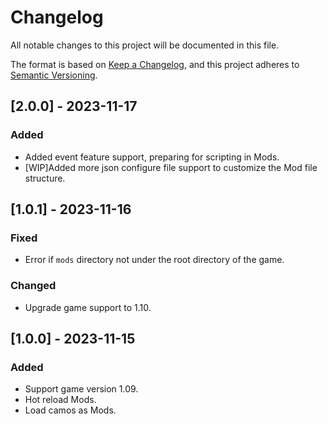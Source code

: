 # Changelog

All notable changes to this project will be documented in this file.

The format is based on [Keep a Changelog](https://keepachangelog.com/en/1.0.0/),
and this project adheres to [Semantic Versioning](https://semver.org/spec/v2.0.0.html).

## [2.0.0] - 2023-11-17

### Added

- Added event feature support, preparing for scripting in Mods.
- [WIP]Added more json configure file support to customize the Mod file structure.

## [1.0.1] - 2023-11-16

### Fixed

- Error if `mods` directory not under the root directory of the game.

### Changed

- Upgrade game support to 1.10.

## [1.0.0] - 2023-11-15

### Added

- Support game version 1.09.
- Hot reload Mods.
- Load camos as Mods.